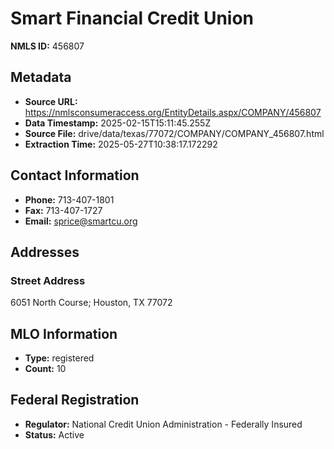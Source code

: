 # Smart Financial Credit Union

**NMLS ID:** 456807

## Metadata
- **Source URL:** https://nmlsconsumeraccess.org/EntityDetails.aspx/COMPANY/456807
- **Data Timestamp:** 2025-02-15T15:11:45.255Z
- **Source File:** drive/data/texas/77072/COMPANY/COMPANY_456807.html
- **Extraction Time:** 2025-05-27T10:38:17.172292

## Contact Information
- **Phone:** 713-407-1801
- **Fax:** 713-407-1727
- **Email:** sprice@smartcu.org

## Addresses
### Street Address
6051 North Course; Houston, TX 77072

## MLO Information
- **Type:** registered
- **Count:** 10

## Federal Registration
- **Regulator:** National Credit Union Administration - Federally Insured
- **Status:** Active

